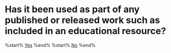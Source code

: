 # Has it been used as part of any published or released work such as included in an educational resource?

%start% [Yes](quiz/1.1.1.md) %end%
%start% [No](quiz/1.1.2.xml) %end%